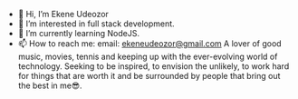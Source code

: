 - 👋 Hi, I’m Ekene Udeozor
- 👀 I’m interested in full stack development.
- 🌱 I’m currently learning NodeJS.
- 📫 How to reach me: email: ekeneudeozor@gmail.com
A lover of good music, movies, tennis and keeping up with the ever-evolving world of technology.
Seeking to be inspired, to envision the unlikely, to work hard for things that are worth it and be surrounded by people that bring out the best in me😎.
